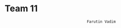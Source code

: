 ____________Team 11____________
============                                                                			
                                         Farutin Vadim